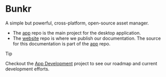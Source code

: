 # Bunkr
A simple but powerful, cross-platform, open-source asset manager.

* The [app](https://github.com/bunkr-dev/app) repo is the main project for the desktop application.
* The [website](https://github.com/bunkr-dev/website) repo is where we publish our documentation. The source for this documentation is part of the [app](https://github.com/bunkr-dev/app) repo.

> [!Tip]
> Checkout the [App Development](https://github.com/orgs/bunkr-dev/projects/1) project to see our roadmap and current development efforts.
